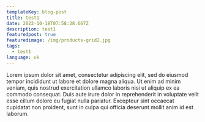 ```yaml
---
templateKey: blog-post
title: test1
date: 2022-10-18T07:58:28.667Z
description: test1
featuredpost: true
featuredimage: /img/products-grid2.jpg
tags:
  - test1
language: uk
---
```

Lorem ipsum dolor sit amet, consectetur adipiscing elit, sed do eiusmod tempor incididunt ut labore et dolore magna aliqua. Ut enim ad minim veniam, quis nostrud exercitation ullamco laboris nisi ut aliquip ex ea commodo consequat. Duis aute irure dolor in reprehenderit in voluptate velit esse cillum dolore eu fugiat nulla pariatur. Excepteur sint occaecat cupidatat non proident, sunt in culpa qui officia deserunt mollit anim id est laborum.